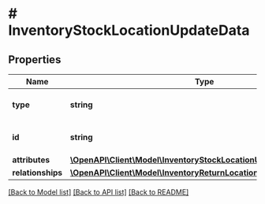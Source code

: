 # # InventoryStockLocationUpdateData

## Properties

Name | Type | Description | Notes
------------ | ------------- | ------------- | -------------
**type** | **string** | The resource&#39;s type |
**id** | **string** | The resource&#39;s id |
**attributes** | [**\OpenAPI\Client\Model\InventoryStockLocationUpdateDataAttributes**](InventoryStockLocationUpdateDataAttributes.md) |  |
**relationships** | [**\OpenAPI\Client\Model\InventoryReturnLocationDataRelationships**](InventoryReturnLocationDataRelationships.md) |  | [optional]

[[Back to Model list]](../../README.md#models) [[Back to API list]](../../README.md#endpoints) [[Back to README]](../../README.md)
